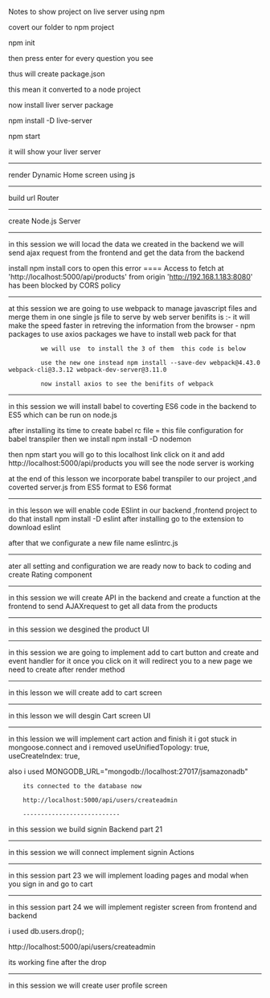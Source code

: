 Notes
to show project on live server using npm

covert our folder to npm project

npm init

then press enter for every question you see

thus will create package.json

this mean it converted to a node project

now install liver server package

npm install -D live-server

npm start

it will show your liver server

---

render Dynamic Home screen using js

---

build url Router

---

create Node.js Server

---

in this session we will locad the data we created in the backend
we will send ajax request from the frontend and get the data from the backend

install npm install cors to open this error ==== Access to fetch at 'http://localhost:5000/api/products' from origin 'http://192.168.1.183:8080' has been blocked by CORS policy

---

at this session we are going to use webpack to manage javascript files and merge them in one single js file to serve by web server
benifits is :- it will make the speed faster in retreving the information from the browser - npm packages to use axios packages we have to install web pack for that

             we will use  to install the 3 of them  this code is below

             use the new one instead npm install --save-dev webpack@4.43.0 webpack-cli@3.3.12 webpack-dev-server@3.11.0

             now install axios to see the benifits of webpack

---

in this session we will install babel to coverting ES6 code in the backend to ES5
which can be run on node.js

after installing its time to create babel rc file = this file configuration for babel transpiler
then we install npm install -D nodemon

then npm start
you will go to this localhost link click on it and add http://localhost:5000/api/products you will see the node server is working

at the end of this lesson we incorporate babel transpiler to our project ,and coverted server.js from ES5 format to ES6 format

---

in this lesson we will enable code ESlint in our backend ,frontend project
to do that install npm install -D eslint
after installing go to the extension to download eslint

after that we configurate a new file name eslintrc.js

---

ater all setting and configuration we are ready now to back to coding and create Rating component

---

in this session we will create API in the backend and create a function at the frontend to send AJAXrequest to get all data from the products

---

in this session we desgined the product UI

---

in this session we are going to implement add to cart button and create and event handler for it
once you click on it will redirect you to a new page
we need to create after render method

---

in this lesson we will create add to cart screen

---

in this lesson we will desgin Cart screen UI

---

in this lession we will implement cart action and finish it
i got stuck in mongoose.connect and i removed
useUnifiedTopology: true,
useCreateIndex: true,

also i used MONGODB_URL="mongodb://localhost:27017/jsamazonadb"

        its connected to the database now

        http://localhost:5000/api/users/createadmin

        ---------------------------

in this session we build signin Backend part 21

---

in this session we will connect implement signin Actions

---

in this session part 23 we will implement loading pages and modal when you sign in and go to cart

---

in this session part 24 we will implement register screen from frontend and backend

i used db.users.drop();

http://localhost:5000/api/users/createadmin

its working fine after the drop

---

in this session we will create user profile screen
